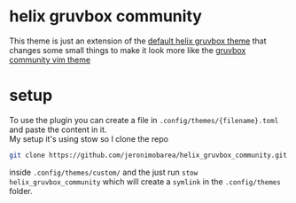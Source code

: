 # helix gruvbox community

This theme is just an extension of the [default helix gruvbox theme](https://github.com/helix-editor/helix/blob/master/runtime/themes/gruvbox.toml)
that changes some small things to make it look more like the [gruvbox community vim theme](https://github.com/gruvbox-community/gruvbox)

# setup

To use the plugin you can create a file in `.config/themes/{filename}.toml` and paste the content in it. \
My setup it's using stow so I clone the repo

```bash
git clone https://github.com/jeronimobarea/helix_gruvbox_community.git ~/.config/helix/themes/custom/helix_gruvbox_community
```

inside `.config/themes/custom/` and the just run `stow helix_gruvbox_community`
which will create a `symlink` in the `.config/themes` folder.
